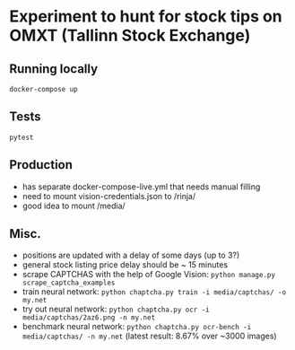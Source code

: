 # Experiment to hunt for stock tips on OMXT (Tallinn Stock Exchange)

## Running locally
`docker-compose up`

## Tests
`pytest`

## Production
- has separate docker-compose-live.yml that needs manual filling
- need to mount vision-credentials.json to <project>/rinja/
- good idea to mount <project>/media/

## Misc.
- positions are updated with a delay of some days (up to 3?)
- general stock listing price delay should be ~ 15 minutes
- scrape CAPTCHAS with the help of Google Vision: `python manage.py scrape_captcha_examples`
- train neural network: `python chaptcha.py train -i media/captchas/ -o my.net`
- try out neural network: `python chaptcha.py ocr -i media/captchas/2az6.png -n my.net`
- benchmark neural network: `python chaptcha.py ocr-bench -i media/captchas/ -n my.net` (latest result: 8.67% over ~3000 images)
